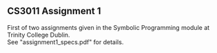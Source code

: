 ## CS3011 Assignment 1

First of two assignments given in the Symbolic Programming module at Trinity College Dublin.  
See "assignment1_specs.pdf" for details.
